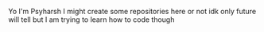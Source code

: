 Yo I'm Psyharsh
I might create some repositories here or not idk
only future will tell
but I am trying to learn how to code though
